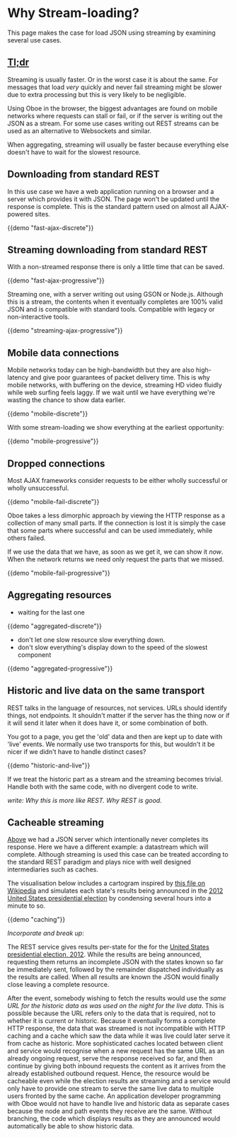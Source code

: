 Why Stream-loading?
===================

This page makes the case for load JSON using streaming by examining
several use cases.

[Tl;dr](http://en.wiktionary.org/wiki/TLDR)
-------------------------------------------

Streaming is usually faster. Or in the worst case it is about the same.
For messages that load *very* quickly and never fail streaming might be
slower due to extra processing but this is very likely to be negligible.

Using Oboe in the browser, the biggest advantages are found on mobile
networks where requests can stall or fail, or if the server is writing
out the JSON as a stream. For some use cases writing out REST streams
can be used as an alternative to Websockets and similar.

When aggregating, streaming will usually be faster because everything
else doesn't have to wait for the slowest resource.

Downloading from standard REST
------------------------------

In this use case we have a web application running on a browser and a
server which provides it with JSON. The page won't be updated until the
response is complete. This is the standard pattern used on almost all
AJAX-powered sites.

{{demo "fast-ajax-discrete"}}

Streaming downloading from standard REST
----------------------------------------

With a non-streamed response there is only a little time that can be
saved.

{{demo "fast-ajax-progressive"}}

Streaming one, with a server writing out using GSON or Node.js. Although
this is a stream, the contents when it eventually completes are 100%
valid JSON and is compatible with standard tools.
Compatible with legacy or non-interactive tools.

{{demo "streaming-ajax-progressive"}}

Mobile data connections
-----------------------

Mobile networks today can be high-bandwidth but they are also
high-latency and give poor guarantees of packet delivery time. This is
why mobile networks, with buffering on the device, streaming HD video
fluidly while web surfing feels laggy. If we wait until we have
everything we're wasting the chance to show data earlier.

{{demo "mobile-discrete"}}

With some stream-loading we show everything at the earliest opportunity:

{{demo "mobile-progressive"}}

Dropped connections
-------------------

Most AJAX frameworks consider requests to be either wholly successful or
wholly unsuccessful.

{{demo "mobile-fail-discrete"}}

Oboe takes a less dimorphic approach by viewing the HTTP response as a
collection of many small parts. If the connection is lost it is simply
the case that some parts where successful and can be used immediately,
while others failed.

If we use the data that we have, as soon as we get it, we can show it
*now*. When the network returns we need only request the parts that we
missed.

{{demo "mobile-fail-progressive"}}

Aggregating resources
---------------------

-   waiting for the last one

{{demo "aggregated-discrete"}}

-   don't let one slow resource slow everything down.
-   don't slow everything's display down to the speed of the slowest
    component

{{demo "aggregated-progressive"}}

Historic and live data on the same transport
--------------------------------------------

REST talks in the language of resources, not services. URLs should
identify things, not endpoints. It shouldn't matter if the server has
the thing now or if it will send it later when it does have it, or some
combination of both.

You got to a page, you get the 'old' data and then are kept up to date
with 'live' events. We normally use two transports for this, but
wouldn't it be nicer if we didn't have to handle distinct cases?

{{demo "historic-and-live"}}

If we treat the historic part as a stream and the streaming becomes
trivial. Handle both with the same code, with no divergent code to
write.

*write: Why this is more like REST. Why REST is good.*

Cacheable streaming
-------------------

[Above](#historic-and-live-data-on-the-same-transport) we had a JSON
server which intentionally never completes its response. Here we have a
different example: a datastream which will complete. Although streaming
is used this case can be treated according to the standard REST paradigm
and plays nice with well designed intermediaries such as caches.

The visualisation below includes a cartogram inspired by [this file on
Wikipedia](http://en.wikipedia.org/wiki/File:Cartogram%E2%80%942012_Electoral_Vote.svg)
and simulates each state's results being announced in the [2012 United
States presidential
election](http://en.wikipedia.org/wiki/United_States_presidential_election,_2012)
by condensing several hours into a minute to so.

{{demo "caching"}}

*Incorporate and break up*:

The REST service gives results per-state for the for the [United States
presidential election,
2012](http://en.wikipedia.org/wiki/United_States_presidential_election,_2012).
While the results are being announced, requesting them returns an
incomplete JSON with the states known so far be immediately sent,
followed by the remainder dispatched individually as the results are
called. When all results are known the JSON would finally close leaving
a complete resource.

After the event, somebody wishing to fetch the results would use the
*same URL for the historic data as was used on the night for the live
data*. This is possible because the URL refers only to the data that is
required, not to whether it is current or historic. Because it
eventually forms a complete HTTP response, the data that was streamed is
not incompatible with HTTP caching and a cache which saw the data while
it was live could later serve it from cache as historic. More
sophisticated caches located between client and service would recognise
when a new request has the same URL as an already ongoing request, serve
the response received so far, and then continue by giving both inbound
requests the content as it arrives from the already established outbound
request. Hence, the resource would be cacheable even while the election
results are streaming and a service would only have to provide one
stream to serve the same live data to multiple users fronted by the same
cache. An application developer programming with Oboe would not have to
handle live and historic data as separate cases because the node and
path events they receive are the same. Without branching, the code which
displays results as they are announced would automatically be able to
show historic data.
